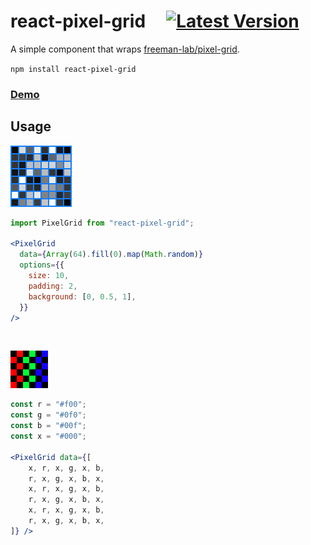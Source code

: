 # react-pixel-grid &nbsp; &nbsp; [![Latest Version](https://img.shields.io/npm/v/react-pixel-grid.svg?style=flat)](https://npmjs.org/package/react-pixel-grid)

A simple component that wraps [freeman-lab/pixel-grid](https://github.com/freeman-lab/pixel-grid).

`npm install react-pixel-grid`

### [Demo](https://dpren.github.io/react-pixel-grid/)

## Usage

![screenshot](./screenshot.png "screenshot")

```jsx
import PixelGrid from "react-pixel-grid";

<PixelGrid
  data={Array(64).fill(0).map(Math.random)}
  options={{
    size: 10,
    padding: 2,
    background: [0, 0.5, 1],
  }}
/>
```

<br/>

![screenshot2](./screenshot2.png "screenshot2")

```jsx
const r = "#f00";
const g = "#0f0";
const b = "#00f";
const x = "#000";

<PixelGrid data={[
    x, r, x, g, x, b, 
    r, x, g, x, b, x, 
    x, r, x, g, x, b, 
    r, x, g, x, b, x, 
    x, r, x, g, x, b, 
    r, x, g, x, b, x,
]} />
```
